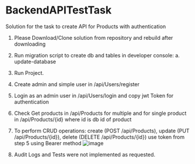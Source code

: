 # BackendAPITestTask
Solution for the task to create API for Products with authentication

1. Please Download/Clone solution from repository and rebuild after downloading
2. Run migration script to create db and tables in developer console:
   a. update-database
3. Run Project.
4. Create admin and simple user in /api/Users/register
5. Login as an admin user in /api/Users/login and copy jwt Token for authentication
6. Check Get products in /api/Products for multiple and for single product in /api/Products/{id} where id is db id of product
7. To perform CRUD operations: create (POST /api/Products), update (PUT /api/Products/{id}), delete (DELETE /api/Products/{id}) use token from step 5 using Bearer method
![image](https://github.com/user-attachments/assets/9a82bf87-ec6c-4ffb-8f63-b1962a9dfcf4)

8. Audit Logs and Tests were not implemented as requested.
